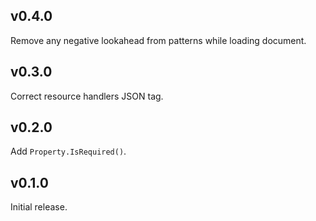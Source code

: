 ## v0.4.0

Remove any negative lookahead from patterns while loading document.

## v0.3.0

Correct resource handlers JSON tag.

## v0.2.0

Add `Property.IsRequired()`.

## v0.1.0

Initial release.

